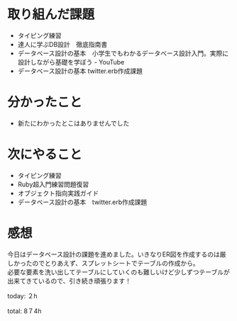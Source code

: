 #  取り組んだ課題
- タイピング練習
- 達人に学ぶDB設計　徹底指南書
- データベース設計の基本　小学生でもわかるデータベース設計入門。実際に設計しながら基礎を学ぼう - YouTube
- データベース設計の基本 twitter.erb作成課題


# 分かったこと
- 新たにわかったとこはありませんでした
  
# 次にやること
- タイピング練習
- Ruby超入門練習問題復習
- オブジェクト指向実践ガイド
- データベース設計の基本　twitter.erb作成課題



# 感想
今日はデータベース設計の課題を進めました。いきなりER図を作成するのは厳しかったのでとりあえず、スプレットシートでテーブルの作成から。  
必要な要素を洗い出してテーブルにしていくのも難しいけど少しずつテーブルが出来てきているので、引き続き頑張ります！


today:  ２h

total: 8７4h

